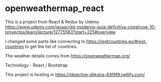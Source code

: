 # openweathermap_react

This is a project from React & Redux by Udemy https://www.udemy.com/javascript-moderno-guia-definitiva-construye-10-proyectos/learn/lecture/12775563?start=225#overview

I changed some parts like connecting to https://restcountries.eu/#rest-countries to get the list of countries. 

The weather details comes from https://openweathermap.org/

Technology - React / Bootstrap 

This project is hosting in https://objective-dijkstra-83f9f8.netlify.com/
